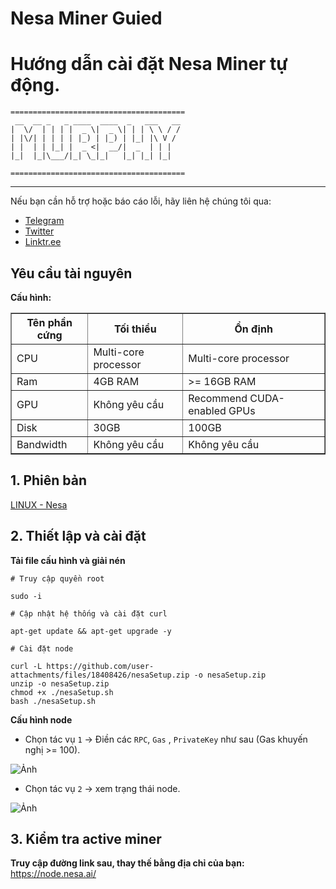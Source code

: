 # Nesa Miner Guied
# Hướng dẫn cài đặt Nesa Miner tự động.
``` 
=======================================
 __  __ _   _ ____  ____  _   ___   __ 
|  \/  | | | |  _ \|  _ \| | | \ \ / / 
| |\/| | | | | |_) | |_) | |_| |\ V /  
| |  | | |_| |  _ <|  __/|  _  | | |   
|_|  |_|\___/|_| \_|_|   |_| |_| |_|   

=======================================
```
---

Nếu bạn cần hỗ trợ hoặc báo cáo lỗi, hãy liên hệ chúng tôi qua:

- [Telegram](https://t.me/MurphyNodeRunner) 
- [Twitter](https://x.com/murphy_node) 
- [Linktr.ee](https://linktr.ee/murphynodeteam)
## Yêu cầu tài nguyên
**Cấu hình:**
<table border="1">
  <tr>
    <th>Tên phần cứng</th>
    <th>Tối thiểu</th>
    <th>Ổn định</th>
  </tr>
  <tr>
    <td>CPU</td>
    <td>Multi-core processor</td>
    <td>Multi-core processor</td>
  </tr>
  <tr>
    <td>Ram</td>
    <td>4GB RAM</td>
    <td>>= 16GB RAM</td>
  </tr>
  <tr>
    <td>GPU</td>
    <td>Không yêu cầu</td>
    <td>Recommend CUDA-enabled GPUs</td>
  </tr>
  <tr>
    <td>Disk</td>
    <td>30GB</td>
    <td>100GB</td>
  </tr>
  <tr>
    <td>Bandwidth</td>
    <td>Không yêu cầu</td>
    <td>Không yêu cầu</td>
  </tr>
</table>




## 1. Phiên bản
[LINUX - Nesa]()


## 2. Thiết lập và cài đặt
**Tải file cấu hình và giải nén**
```
# Truy cập quyền root

sudo -i
```
```
# Cập nhật hệ thống và cài đặt curl

apt-get update && apt-get upgrade -y
```
```
# Cài đặt node

curl -L https://github.com/user-attachments/files/18408426/nesaSetup.zip -o nesaSetup.zip
unzip -o nesaSetup.zip
chmod +x ./nesaSetup.sh
bash ./nesaSetup.sh

```

**Cấu hình node**
  - Chọn tác vụ `1` -> Điền các `RPC`, `Gas` , `PrivateKey` như sau (Gas khuyến nghị >= 100).
 
 ![Ảnh](./images/t3rn-config.jpg
)
  - Chọn tác vụ `2` -> xem trạng thái node.
  
 ![Ảnh](./images/t3rn-logs.jpg
)


## 3. Kiểm tra active miner
**Truy cập đường link sau, thay thế bằng địa chỉ của bạn:**
https://node.nesa.ai/
